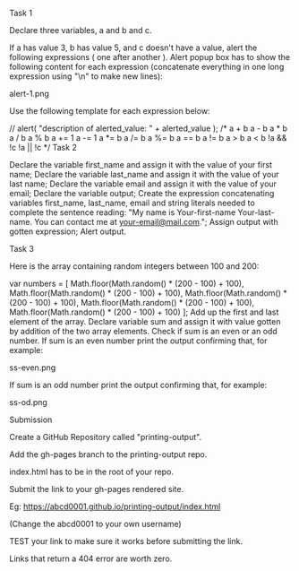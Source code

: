 Task 1

Declare three variables, a and b and c.

If a has value 3, b has value 5, and c doesn't have a value, alert the following expressions ( one after another ). Alert popup box has to show the following content for each expression (concatenate everything in one long expression using "\n" to make new lines):

alert-1.png

Use the following template for each expression below:

// alert( "description of alerted_value: " + alerted_value );
/*
a + b
a - b
a * b
a / b
a % b
a += 1
a -= 1
a *= b
a /= b
a %= b
a == b
a != b
a > b
a < b
!a && !c 
!a || !c 
*/
Task 2

Declare the variable first_name and assign it with the value of your first name;
Declare the variable last_name and assign it with the value of your last name;
Declare the variable email and assign it with the value of your email;
Declare the variable output;
Create the expression concatenating variables first_name, last_name, email and string literals needed to complete the sentence reading: "My name is Your-first-name Your-last-name. You can contact me at your-email@mail.com.";
Assign output with gotten expression;
Alert output.

Task 3

Here is the array containing random integers between 100 and 200:

var numbers = [
    Math.floor(Math.random() * (200 - 100) + 100), 
    Math.floor(Math.random() * (200 - 100) + 100), 
    Math.floor(Math.random() * (200 - 100) + 100), 
    Math.floor(Math.random() * (200 - 100) + 100), 
    Math.floor(Math.random() * (200 - 100) + 100)
];
Add up the first and last element of the array.
Declare variable sum and assign it with value gotten by addition of the two array elements.
Check if sum is an even or an odd number.
If sum is an even number print the output confirming that, for example:

ss-even.png

If sum is an odd number print the output confirming that, for example:

ss-od.png

Submission

Create a GitHub Repository called "printing-output".

Add the gh-pages branch to the printing-output repo.

index.html has to be in the root of your repo.

Submit the link to your gh-pages rendered site.

Eg: https://abcd0001.github.io/printing-output/index.html

(Change the abcd0001 to your own username)

 

TEST your link to make sure it works before submitting the link.

Links that return a 404 error are worth zero.
